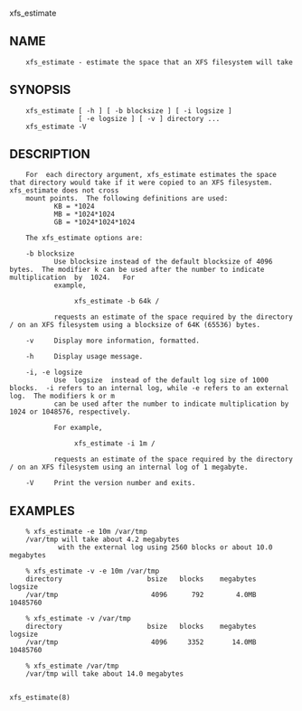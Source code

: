   xfs_estimate
 
## NAME
        xfs_estimate - estimate the space that an XFS filesystem will take
 
## SYNOPSIS
        xfs_estimate [ -h ] [ -b blocksize ] [ -i logsize ]
                     [ -e logsize ] [ -v ] directory ...
        xfs_estimate -V
 
## DESCRIPTION
        For  each directory argument, xfs_estimate estimates the space that directory would take if it were copied to an XFS filesystem.  xfs_estimate does not cross
        mount points.  The following definitions are used:
               KB = *1024
               MB = *1024*1024
               GB = *1024*1024*1024
 
        The xfs_estimate options are:
 
        -b blocksize
               Use blocksize instead of the default blocksize of 4096 bytes.  The modifier k can be used after the number to indicate multiplication  by  1024.   For
               example,
 
                    xfs_estimate -b 64k /
 
               requests an estimate of the space required by the directory / on an XFS filesystem using a blocksize of 64K (65536) bytes.
 
        -v     Display more information, formatted.
 
        -h     Display usage message.
 
        -i, -e logsize
               Use  logsize  instead of the default log size of 1000 blocks.  -i refers to an internal log, while -e refers to an external log.  The modifiers k or m
               can be used after the number to indicate multiplication by 1024 or 1048576, respectively.
 
               For example,
 
                    xfs_estimate -i 1m /
 
               requests an estimate of the space required by the directory / on an XFS filesystem using an internal log of 1 megabyte.
 
        -V     Print the version number and exits.
 
## EXAMPLES
        % xfs_estimate -e 10m /var/tmp
        /var/tmp will take about 4.2 megabytes
                with the external log using 2560 blocks or about 10.0 megabytes
 
        % xfs_estimate -v -e 10m /var/tmp
        directory                     bsize   blocks    megabytes    logsize
        /var/tmp                       4096      792        4.0MB   10485760
 
        % xfs_estimate -v /var/tmp
        directory                     bsize   blocks    megabytes    logsize
        /var/tmp                       4096     3352       14.0MB   10485760
 
        % xfs_estimate /var/tmp
        /var/tmp will take about 14.0 megabytes
 
                                                                                                                                                      xfs_estimate(8)
